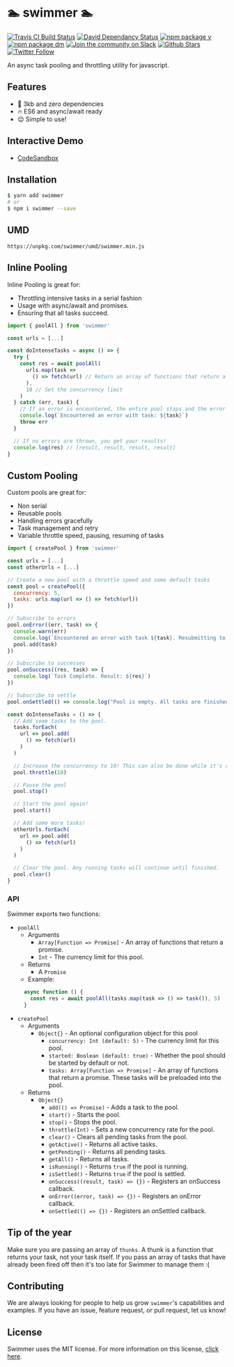 # 🏊 swimmer 🏊‍

[![Travis CI Build Status](https://travis-ci.org/tannerlinsley/swimmer.svg?branch=master)](https://travis-ci.org/tannerlinsley/swimmer)
[![David Dependancy Status](https://david-dm.org/tannerlinsley/swimmer.svg)](https://david-dm.org/tannerlinsley/swimmer)
[![npm package v](https://img.shields.io/npm/v/swimmer.svg)](https://www.npmjs.org/package/swimmer)
[![npm package dm](https://img.shields.io/npm/dm/swimmer.svg)](https://npmjs.com/package/swimmer)
[![Join the community on Slack](https://img.shields.io/badge/slack-react--chat-blue.svg)](https://react-chat-signup.herokuapp.com/)
[![Github Stars](https://img.shields.io/github/stars/tannerlinsley/swimmer.svg?style=social&label=Star)](https://github.com/tannerlinsley/swimmer)
[![Twitter Follow](https://img.shields.io/twitter/follow/nozzleio.svg?style=social&label=Follow)](https://twitter.com/nozzleio)


An async task pooling and throttling utility for javascript.

## Features
- 🚀 3kb and zero dependencies
- 🔥 ES6 and async/await ready
- 😌 Simple to use!

## Interactive Demo
 - [CodeSandbox](https://codesandbox.io/s/mq2j7jq39x?expanddevtools=1&hidenavigation=1)

## Installation
```bash
$ yarn add swimmer
# or
$ npm i swimmer --save
```

## UMD
`https://unpkg.com/swimmer/umd/swimmer.min.js`

## Inline Pooling
Inline Pooling is great for:
- Throttling intensive tasks in a serial fashion
- Usage with async/await and promises.
- Ensuring that all tasks succeed.

```javascript
import { poolAll } from 'swimmer'

const urls = [...]

const doIntenseTasks = async () => {
  try {
    const res = await poolAll(
      urls.map(task =>
        () => fetch(url) // Return an array of functions that return a promise
      ),
      10 // Set the concurrency limit
    )
  } catch (err, task) {
    // If an error is encountered, the entire pool stops and the error is thrown
    console.log(`Encountered an error with task: ${task}`)
    throw err
  }

  // If no errors are thrown, you get your results!
  console.log(res) // [result, result, result, result]
}
```

## Custom Pooling
Custom pools are great for:
- Non serial
- Reusable pools
- Handling errors gracefully
- Task management and retry
- Variable throttle speed, pausing, resuming of tasks

```javascript
import { createPool } from 'swimmer'

const urls = [...]
const otherUrls = [...]

// Create a new pool with a throttle speed and some default tasks
const pool = createPool({
  concurrency: 5,
  tasks: urls.map(url => () => fetch(url))
})

// Subscribe to errors
pool.onError((err, task) => {
  console.warn(err)
  console.log(`Encountered an error with task ${task}. Resubmitting to pool!`)
  pool.add(task)
})

// Subscribe to successes
pool.onSuccess((res, task) => {
  console.log(`Task Complete. Result: ${res}`)
})

// Subscribe to settle
pool.onSettled(() => console.log("Pool is empty. All tasks are finished!"))

const doIntenseTasks = () => {
  // Add some tasks to the pool.
  tasks.forEach(
    url => pool.add(
      () => fetch(url)
    )
  )

  // Increase the concurrency to 10! This can also be done while it's running.
  pool.throttle(10)

  // Pause the pool
  pool.stop()

  // Start the pool again!
  pool.start()

  // Add some more tasks!
  otherUrls.forEach(
    url => pool.add(
      () => fetch(url)
    )
  )

  // Clear the pool. Any running tasks will continue until finished.
  pool.clear()
}
```

### API
Swimmer exports two functions:
- `poolAll`
  - Arguments
    - `Array[Function => Promise]` - An array of functions that return a promise.
    - `Int` - The currency limit for this pool.
  - Returns
    - A `Promise`
  - Example:
  ```javascript
    async function () {
      const res = await poolAll(tasks.map(task => () => task()), 5)
    }
  ```
- `createPool`
  - Arguments
    - `Object{}` - An optional configuration object for this pool
      - `concurrency: Int (default: 5)` - The currency limit for this pool.
      - `started: Boolean (default: true)` - Whether the pool should be started by default or not.
      - `tasks: Array[Function => Promise]` - An array of functions that return a promise. These tasks will be preloaded into the pool.
  - Returns
    - `Object{}`
      - `add(() => Promise)` - Adds a task to the pool.
      - `start()` - Starts the pool.
      - `stop()` - Stops the pool.
      - `throttle(Int)` - Sets a new concurrency rate for the pool.
      - `clear()` - Clears all pending tasks from the pool.
      - `getActive()` - Returns all active tasks.
      - `getPending()` - Returns all pending tasks.
      - `getAll()` - Returns all tasks.
      - `isRunning()` - Returns `true` if the pool is running.
      - `isSettled()` - Returns `true` if the pool is settled.
      - `onSuccess((result, task) => {})` - Registers an onSuccess callback.
      - `onError((error, task) => {})` - Registers an onError callback.
      - `onSettled(() => {})` - Registers an onSettled callback.

## Tip of the year
Make sure you are passing an array of `thunks`. A thunk is a function that returns your task, not your task itself. If you pass an array of tasks that have already been fired off then it's too late for Swimmer to manage them :(

## Contributing

We are always looking for people to help us grow `swimmer`'s capabilities and examples. If you have an issue, feature request, or pull request, let us know!

## License

Swimmer uses the MIT license. For more information on this license, [click here](https://github.com/tannerlinsley/swimmer/blob/master/LICENSE).

[build-badge]: https://img.shields.io/travis/tannerlinsley/swimmer/master.png?style=flat-square
[build]: https://travis-ci.org/tannerlinsley/swimmer

[npm-badge]: https://img.shields.io/npm/v/npm-package.png?style=flat-square
[npm]: https://www.npmjs.org/package/swimmer

[coveralls-badge]: https://img.shields.io/coveralls/tannerlinsley/swimmer/master.png?style=flat-square
[coveralls]: https://coveralls.io/github/tannerlinsley/swimmer
